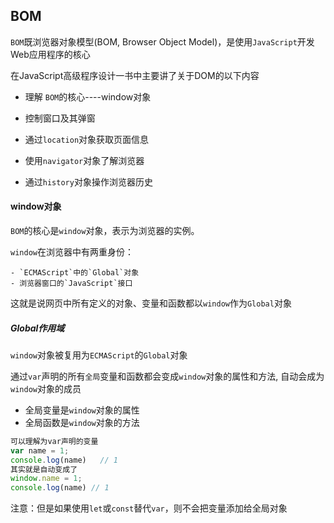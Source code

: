 ## BOM

`BOM`既浏览器对象模型(BOM, Browser Object Model)，是使用`JavaScript`开发Web应用程序的核心

在JavaScript高级程序设计一书中主要讲了关于DOM的以下内容

- 理解 `BOM`的核心----window对象

- 控制窗口及其弹窗

- 通过`location`对象获取页面信息

- 使用`navigator`对象了解浏览器

- 通过`history`对象操作浏览器历史

  

#### window对象

`BOM`的核心是`window`对象，表示为浏览器的实例。

`window`在浏览器中有两重身份：

	- `ECMAScript`中的`Global`对象
	- 浏览器窗口的`JavaScript`接口

这就是说网页中所有定义的对象、变量和函数都以`window`作为`Global`对象



##### Global作用域

`window`对象被复用为`ECMAScript`的`Global`对象

通过`var`声明的所有`全局`变量和函数都会变成`window`对象的属性和方法, 自动会成为`window`对象的成员

- 全局变量是`window`对象的属性
- 全局函数是`window`对象的方法

```js
可以理解为var声明的变量
var name = 1;
console.log(name)	// 1 
其实就是自动变成了
window.name = 1;
console.log(name) // 1
```

注意：但是如果使用`let`或`const`替代`var`，则不会把变量添加给全局对象








